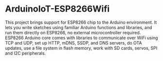 # ArduinoIoT-ESP8266Wifi
This project brings support for ESP8266 chip to the Arduino environment. It lets you write sketches using familiar Arduino functions and libraries, and run them directly on ESP8266, no external microcontroller required.  ESP8266 Arduino core comes with libraries to communicate over WiFi using TCP and UDP, set up HTTP, mDNS, SSDP, and DNS servers, do OTA updates, use a file system in flash memory, work with SD cards, servos, SPI and I2C peripherals.
